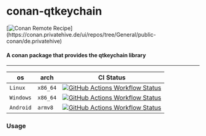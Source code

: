 # conan-qtkeychain

[![Conan Remote Recipe](https://img.shields.io/badge/dynamic/json?url=https%3A%2F%2Fapi.github.com%2Frepos%2FPrivatehive%2Fconan-qtkeychain%2Fproperties%2Fvalues&query=%24%5B%3F(%40.property_name%20%3D%3D%20'conan-package')%5D.value&style=flat&logo=conan&label=conan&color=%232980b9)](https://conan.privatehive.de/ui/repos/tree/General/public-conan/de.privatehive) 

#### A conan package that provides the qtkeychain library

---

| os        | arch     | CI Status                                                                                                                                                                                                                                                                 |
| --------- | -------- | ------------------------------------------------------------------------------------------------------------------------------------------------------------------------------------------------------------------------------------------------------------------------- |
| `Linux`   | `x86_64` | [![GitHub Actions Workflow Status](https://img.shields.io/github/actions/workflow/status/Privatehive/conan-qtkeychain/main.yml?branch=master&style=flat&logo=github&label=create+package)](https://github.com/Privatehive/conan-qtkeychain/actions?query=branch%3Amaster) |
| `Windows` | `x86_64` | [![GitHub Actions Workflow Status](https://img.shields.io/github/actions/workflow/status/Privatehive/conan-qtkeychain/main.yml?branch=master&style=flat&logo=github&label=create+package)](https://github.com/Privatehive/conan-qtkeychain/actions?query=branch%3Amaster) |
| `Android` | `armv8`  | [![GitHub Actions Workflow Status](https://img.shields.io/github/actions/workflow/status/Privatehive/conan-qtkeychain/main.yml?branch=master&style=flat&logo=github&label=create+package)](https://github.com/Privatehive/conan-qtkeychain/actions?query=branch%3Amaster) |

### Usage

